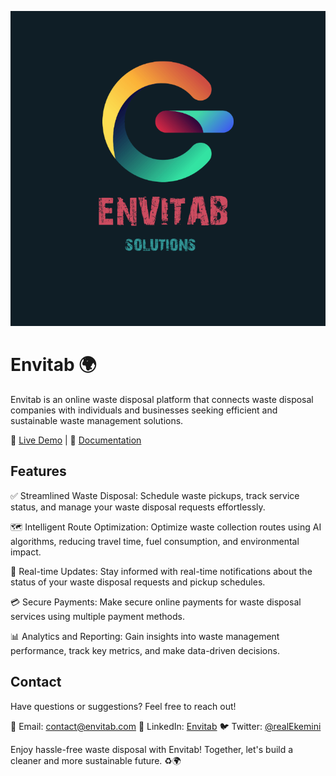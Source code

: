 <p align="center">
  <img src="assets/Envitab_logo.png" alt="Envitab Logo">
</p>


# Envitab 🌍

Envitab is an online waste disposal platform that connects waste disposal companies with individuals and businesses seeking efficient and sustainable waste management solutions.

🚀 [Live Demo](https://envitab.netlify.app/) | 📖 [Documentation](/README.md)

## Features

✅ Streamlined Waste Disposal: Schedule waste pickups, track service status, and manage your waste disposal requests effortlessly.

🗺️ Intelligent Route Optimization: Optimize waste collection routes using AI algorithms, reducing travel time, fuel consumption, and environmental impact.

🔄 Real-time Updates: Stay informed with real-time notifications about the status of your waste disposal requests and pickup schedules.

💳 Secure Payments: Make secure online payments for waste disposal services using multiple payment methods.

📊 Analytics and Reporting: Gain insights into waste management performance, track key metrics, and make data-driven decisions.

## Contact

Have questions or suggestions? Feel free to reach out!

📧 Email: [contact@envitab.com](mailto:ekeminisamuel19@gmail.com)
💬 LinkedIn: [Envitab](https://www.linkedin.com/company/envitab/)
🐦 Twitter: [@realEkemini](https://twitter.com/realEkemini)

Enjoy hassle-free waste disposal with Envitab! Together, let's build a cleaner and more sustainable future. ♻️🌍
